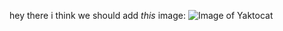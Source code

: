 hey there i think we should add *this* image:
![Image of Yaktocat](https://octodex.github.com/images/yaktocat.png)
